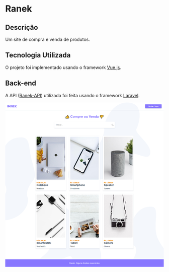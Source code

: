 # Ranek

## Descrição

Um site de compra e venda de produtos.

## Tecnologia Utilizada

O projeto foi implementado usando o framework [Vue.js](https://vuejs.org/index.html).

## Back-end

A API ([Ranek-API](https://github.com/lucas-salles/ranek-api)) utilizada foi feita usando o framework [Laravel](https://laravel.com/).

![alt text](src/assets/Ranek.png)

